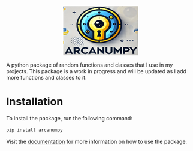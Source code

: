 <div align="center">
    <img src="https://raw.githubusercontent.com/qudsiramiz/arcanumpy/refs/heads/main/src/_static/arcanumpy_logo.png" alt="ArcanumPy Logo" width="200" height="131">
</div>

A python package of random functions and classes that I use in my projects. This package is a work in
progress and will be updated as I add more functions and classes to it.

# Installation

To install the package, run the following command:

```bash
pip install arcanumpy
```

Visit the [documentation](https://qudsiramiz.space/arcanumpy/) for more information on how to use the
package.
